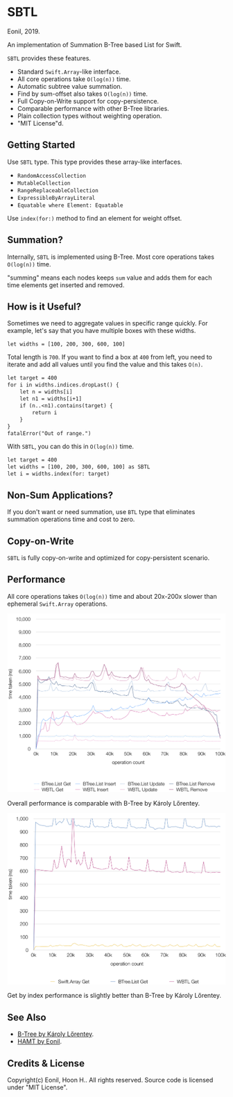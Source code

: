 SBTL
=====
Eonil, 2019.

An implementation of Summation B-Tree based List for Swift.

`SBTL` provides these features.

- Standard `Swift.Array`-like interface.
- All core operations take `O(log(n))` time.
- Automatic subtree value summation.
- Find by sum-offset also takes `O(log(n))` time.
- Full Copy-on-Write support for copy-persistence.
- Comparable performance with other B-Tree libraries.
- Plain collection types without weighting operation.
- "MIT License"d.



Getting Started
------------------
Use `SBTL` type. This type provides these array-like interfaces.

- `RandomAccessCollection`
- `MutableCollection`
- `RangeReplaceableCollection`
- `ExpressibleByArrayLiteral`
- `Equatable where Element: Equatable`

Use `index(for:)` method to find an element for weight offset.





Summation?
---------------
Internally, `SBTL` is implemented using B-Tree. 
Most core operations takes `O(log(n))` time.

"summing" means each nodes keeps `sum` value and adds
them for each time elements get inserted and removed.



How is it Useful?
-------------------
Sometimes we need to aggregate values in specific range quickly.
For example, let's say that you have multiple boxes with these widths. 

    let widths = [100, 200, 300, 600, 100]
    
Total length is `700`. If you want to find a box at `400` from left, 
you need to iterate and add all values until you find the value
and this takes `O(n)`.

    let target = 400
    for i in widths.indices.dropLast() {
        let n = widths[i]
        let n1 = widths[i+1]
        if (n..<n1).contains(target) {
            return i
        }
    }
    fatalError("Out of range.")

With `SBTL`, you can do this in `O(log(n))` time.

    let target = 400
    let widths = [100, 200, 300, 600, 100] as SBTL
    let i = widths.index(for: target)



Non-Sum Applications?
---------------------------
If you don't want or need summation, use `BTL` type that eliminates
summation operations time and cost to zero.



Copy-on-Write
------------------
`SBTL` is fully copy-on-write and optimized for copy-persistent scenario.






Performance
---------------
All core operations takes `O(log(n))` time and about 20x-200x slower than
ephemeral `Swift.Array` operations.

![CRUD](SBTLBenchmark/CRUD1.png)

Overall performance is comparable with B-Tree by Károly Lőrentey.

![Get](SBTLBenchmark/Get1.png)

Get by index performance is slightly better than B-Tree by Károly Lőrentey.



See Also
-----------
- [B-Tree by Károly Lőrentey](https://github.com/attaswift/BTree).
- [HAMT by Eonil](https://github.com/eonil/swift-hamt).



Credits & License
----------------------
Copyright(c) Eonil, Hoon H.. All rights reserved.
Source code is licensed under "MIT License".
